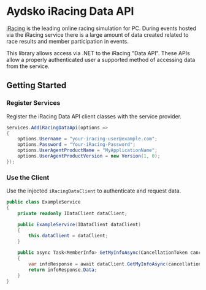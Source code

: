# Aydsko iRacing Data API

[iRacing](https://www.iracing.com) is the leading online racing simulation for PC. During events hosted via the iRacing service there is a large amount of data created related to race results and member participation in events.

This library allows access via .NET to the iRacing "Data API". These APIs allow a properly authenticated user a supported method of accessing data from the service.

## Getting Started

### Register Services

Register the iRacing Data API client classes with the service provider.

```csharp
services.AddiRacingDataApi(options =>
{
    options.Username = "your-iracing-user@example.com";
    options.Password = "Your-iRacing-Password";
    options.UserAgentProductName = "MyApplicationName";
    options.UserAgentProductVersion = new Version(1, 0);
});
```

### Use the Client

Use the injected `iRacingDataClient` to authenticate and request data.

```csharp
public class ExampleService
{
    private readonly IDataClient dataClient;

    public ExampleService(IDataClient dataClient)
    {
        this.dataClient = dataClient;
    }

    public async Task<MemberInfo> GetMyInfoAsync(CancellationToken cancellationToken = default)
    {
        var infoResponse = await dataClient.GetMyInfoAsync(cancellationToken);
        return infoResponse.Data;
    }
}
```
